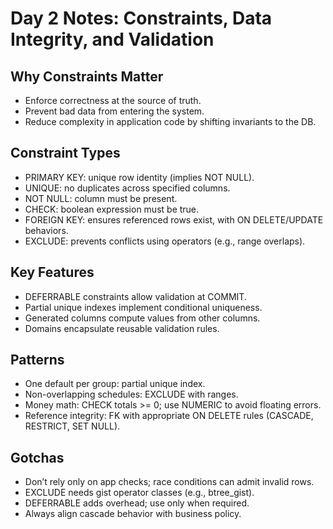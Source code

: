 # Day 2 Notes: Constraints, Data Integrity, and Validation

## Why Constraints Matter
- Enforce correctness at the source of truth.
- Prevent bad data from entering the system.
- Reduce complexity in application code by shifting invariants to the DB.

## Constraint Types
- PRIMARY KEY: unique row identity (implies NOT NULL).
- UNIQUE: no duplicates across specified columns.
- NOT NULL: column must be present.
- CHECK: boolean expression must be true.
- FOREIGN KEY: ensures referenced rows exist, with ON DELETE/UPDATE behaviors.
- EXCLUDE: prevents conflicts using operators (e.g., range overlaps).

## Key Features
- DEFERRABLE constraints allow validation at COMMIT.
- Partial unique indexes implement conditional uniqueness.
- Generated columns compute values from other columns.
- Domains encapsulate reusable validation rules.

## Patterns
- One default per group: partial unique index.
- Non-overlapping schedules: EXCLUDE with ranges.
- Money math: CHECK totals >= 0; use NUMERIC to avoid floating errors.
- Reference integrity: FK with appropriate ON DELETE rules (CASCADE, RESTRICT, SET NULL).

## Gotchas
- Don’t rely only on app checks; race conditions can admit invalid rows.
- EXCLUDE needs gist operator classes (e.g., btree_gist).
- DEFERRABLE adds overhead; use only when required.
- Always align cascade behavior with business policy.
